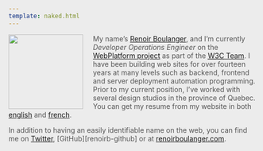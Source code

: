 ```yaml
---
template: naked.html
---
```


<section class="about" itemscope id="is" itemtype="http://schema.org/Person">
<b class="pull-left" style="display:block;"><img width="150" alt="" itemprop="image" src="//www.gravatar.com/avatar/cbf8c9036c204fe85e15155f9d70faec?s=500" /></b>

My name’s [<span itemprop="givenName">Renoir</span> <span itemprop="familyName">Boulanger</span>][renoirboulanger-site],
and I’m currently <em itemprop="jobTitle">Developer Operations Engineer</em> on the
[WebPlatform project][webplatform] as part of the [<span itemprop-reverse="member"><abbr title="World Wide Web Consortium">W3C</abbr></span> Team][w3t].
I have been building web sites for over <data value="14">fourteen</data> years at many levels such as backend,
frontend and server deployment automation programming.
Prior to my current position, I’ve worked with several design studios in the province of Quebec.
You can get my resume from my website in both [english][resume-english] and [french][resume-french].

In addition to having an easily identifiable name on the web, you can find me on [Twitter][renoirb-twitter], [GitHub][renoirb-github]
or at <a href="https://renoirboulanger.com/">renoirboulanger.com</a>.

</section>

  [renoirboulanger-site]: https://renoirboulanger.com/about/
  [w3t]: http://w3.org/People/#renoirb
  [resume-english]: /resume.html
  [resume-french]: /cv.html "C.V. de Renoir Boulanger en français"
  [renoirb-twitter]: https://twitter.com/renoirb "@renoirb on Twitter"
  [renoirb-gh]: https://github.com/renoirb "@renoirb on GitHub"
  [webplatform]: https://www.webplatform.org/

  <style>
    ::-moz-selection { background: #fe57a1; color: #555; text-shadow: none; }
    ::selection { background: #ececec; color: #555; text-shadow: none; }
    html { padding: 30px 10px; font-size: 20px; line-height: 1.4; color: #555; background: #ececec; -webkit-text-size-adjust: 100%; -ms-text-size-adjust: 100%; }
    body { max-width: 500px; _width: 500px; margin: 10% auto; }
    h1 { font-family: sans-serif; font-size: 4em; text-align: center; }
    h1 i[title] { font-size: 0.5em; }
    h1 span { color: #bbb; font-size: 0.3em; display:block; }
    h3 { margin: 1.5em 0 0.5em; }
    p { margin: 1em 0; }
    ul { padding: 0 0 0 40px; margin: 1em 0; }
    #contents { margin: 0 auto; }
    .pull-left{float:left; margin-right:20px; }
  </style>

